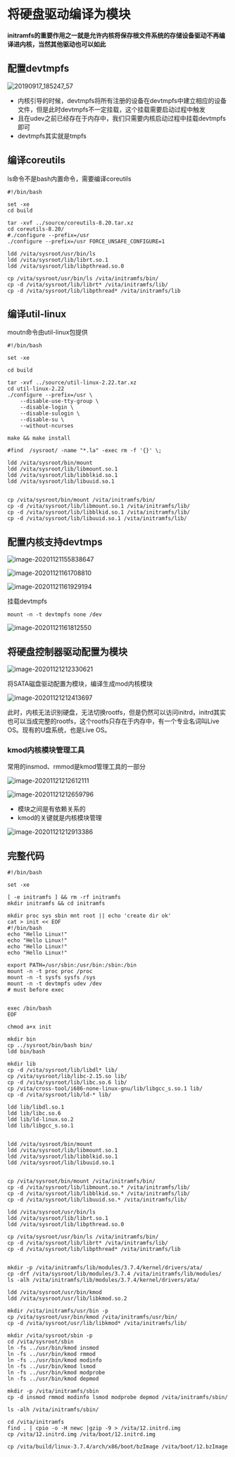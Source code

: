 # 将硬盘驱动编译为模块

**initramfs的重要作用之一就是允许内核将保存根文件系统的存储设备驱动不再编译进内核，当然其他驱动也可以如此**


## 配置devtmpfs

![20190917_185247_57](image/20190917_185247_57.png)



* 内核引导的时候，devtmpfs将所有注册的设备在devtmpfs中建立相应的设备文件，但是此时devtmpfs不一定挂载，这个挂载需要启动过程中触发
* 且在udev之前已经存在于内存中，我们只需要内核启动过程中挂载devtmpfs即可
* devtmpfs其实就是tmpfs



## 编译coreutils

ls命令不是bash内置命令，需要编译coreutils

```
#!/bin/bash

set -xe
cd build

tar -xvf ../source/coreutils-8.20.tar.xz
cd coreutils-8.20/
#./configure --prefix=/usr
./configure --prefix=/usr FORCE_UNSAFE_CONFIGURE=1

ldd /vita/sysroot/usr/bin/ls
ldd /vita/sysroot/lib/librt.so.1
ldd /vita/sysroot/lib/libpthread.so.0

cp /vita/sysroot/usr/bin/ls /vita/initramfs/bin/
cp -d /vita/sysroot/lib/librt* /vita/initramfs/lib/
cp -d /vita/sysroot/lib/libpthread* /vita/initramfs/lib
```

## 编译util-linux

moutn命令由util-linux包提供

```
#!/bin/bash

set -xe

cd build

tar -xvf ../source/util-linux-2.22.tar.xz
cd util-linux-2.22
./configure --prefix=/usr \
	--disable-use-tty-group \
	--disable-login \
	--disable-sulogin \
	--disable-su \
	--without-ncurses

make && make install

#find  /sysroot/ -name "*.la" -exec rm -f '{}' \;

ldd /vita/sysroot/bin/mount
ldd /vita/sysroot/lib/libmount.so.1
ldd /vita/sysroot/lib/libblkid.so.1
ldd /vita/sysroot/lib/libuuid.so.1


cp /vita/sysroot/bin/mount /vita/initramfs/bin/
cp -d /vita/sysroot/lib/libmount.so.1 /vita/initramfs/lib/
cp -d /vita/sysroot/lib/libblkid.so.1 /vita/initramfs/lib/
cp -d /vita/sysroot/lib/libuuid.so.1 /vita/initramfs/lib/
```

## 配置内核支持devtmps

![image-20201121155838647](image/将硬盘驱动编译为模块/image-20201121155838647.png)

![image-20201121161708810](image/将硬盘驱动编译为模块/image-20201121161708810.png)

![image-20201121161929194](image/将硬盘驱动编译为模块/image-20201121161929194.png)



挂载devtmpfs

```shell
mount -n -t devtmpfs none /dev
```



![image-20201121161812550](image/将硬盘驱动编译为模块/image-20201121161812550.png)

## 将硬盘控制器驱动配置为模块

![image-20201121212330621](image/将硬盘驱动编译为模块/image-20201121212330621.png)

将SATA磁盘驱动配置为模块，编译生成mod内核模块

![image-20201121212413697](image/将硬盘驱动编译为模块/image-20201121212413697.png)

此时，内核无法识别硬盘，无法切换rootfs，但是仍然可以访问initrd，initrd其实也可以当成完整的rootfs，这个rootfs只存在于内存中，有一个专业名词叫Live OS。现有的U盘系统，也是Live OS。

### kmod内核模块管理工具

常用的insmod、rmmod是kmod管理工具的一部分

![image-20201121212612111](image/将硬盘驱动编译为模块/image-20201121212612111.png)

![image-20201121212659796](image/将硬盘驱动编译为模块/image-20201121212659796.png)

* 模块之间是有依赖关系的
* kmod的关键就是内核模块管理

![image-20201121212913386](image/将硬盘驱动编译为模块/image-20201121212913386.png)

## 完整代码



```shell
#!/bin/bash

set -xe

[ -e initramfs ] && rm -rf initramfs
mkdir initramfs && cd initramfs

mkdir proc sys sbin mnt root || echo 'create dir ok'
cat > init << EOF
#!/bin/bash
echo "Hello Linux!"
echo "Hello Linux!"
echo "Hello Linux!"
echo "Hello Linux!"

export PATH=/usr/sbin:/usr/bin:/sbin:/bin
mount -n -t proc proc /proc
mount -n -t sysfs sysfs /sys
mount -n -t devtmpfs udev /dev
# must before exec


exec /bin/bash
EOF

chmod a+x init

mkdir bin
cp ../sysroot/bin/bash bin/
ldd bin/bash

mkdir lib
cp -d /vita/sysroot/lib/libdl* lib/
cp /vita/sysroot/lib/libc-2.15.so lib/
cp -d /vita/sysroot/lib/libc.so.6 lib/
cp /vita/cross-tool/i686-none-linux-gnu/lib/libgcc_s.so.1 lib/
cp -d /vita/sysroot/lib/ld-* lib/

ldd lib/libdl.so.1
ldd lib/libc.so.6
ldd lib/ld-linux.so.2
ldd lib/libgcc_s.so.1


ldd /vita/sysroot/bin/mount
ldd /vita/sysroot/lib/libmount.so.1
ldd /vita/sysroot/lib/libblkid.so.1
ldd /vita/sysroot/lib/libuuid.so.1


cp /vita/sysroot/bin/mount /vita/initramfs/bin/
cp -d /vita/sysroot/lib/libmount.so.* /vita/initramfs/lib/
cp -d /vita/sysroot/lib/libblkid.so.* /vita/initramfs/lib/
cp -d /vita/sysroot/lib/libuuid.so.* /vita/initramfs/lib/

ldd /vita/sysroot/usr/bin/ls
ldd /vita/sysroot/lib/librt.so.1
ldd /vita/sysroot/lib/libpthread.so.0

cp /vita/sysroot/usr/bin/ls /vita/initramfs/bin/
cp -d /vita/sysroot/lib/librt* /vita/initramfs/lib/
cp -d /vita/sysroot/lib/libpthread* /vita/initramfs/lib


mkdir -p /vita/initramfs/lib/modules/3.7.4/kernel/drivers/ata/
cp -drf /vita/sysroot/lib/modules/3.7.4 /vita/initramfs/lib/modules/
ls -alh /vita/initramfs/lib/modules/3.7.4/kernel/drivers/ata/

ldd /vita/sysroot/usr/bin/kmod
ldd /vita/sysroot/usr/lib/libkmod.so.2

mkdir /vita/initramfs/usr/bin -p
cp /vita/sysroot/usr/bin/kmod /vita/initramfs/usr/bin/
cp -d /vita/sysroot/usr/lib/libkmod* /vita/initramfs/lib/

mkdir /vita/sysroot/sbin -p
cd /vita/sysroot/sbin
ln -fs ../usr/bin/kmod insmod
ln -fs ../usr/bin/kmod rmmod
ln -fs ../usr/bin/kmod modinfo
ln -fs ../usr/bin/kmod lsmod
ln -fs ../usr/bin/kmod modprobe
ln -fs ../usr/bin/kmod depmod

mkdir -p /vita/initramfs/sbin
cp -d insmod rmmod modinfo lsmod modprobe depmod /vita/initramfs/sbin/

ls -alh /vita/initramfs/sbin/

cd /vita/initramfs
find . | cpio -o -H newc |gzip -9 > /vita/12.initrd.img
cp /vita/12.initrd.img /vita/boot/12.initrd.img

cp /vita/build/linux-3.7.4/arch/x86/boot/bzImage /vita/boot/12.bzImage
```
